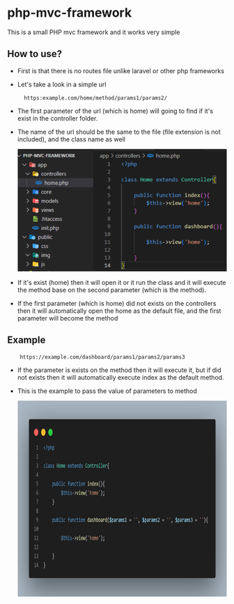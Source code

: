 # php-mvc-framework

This is a small PHP mvc framework and it works very simple 

## How to use?

- First is that there is no routes file unlike laravel or other php frameworks

- Let's take a look in a simple url

        https:example.com/home/method/params1/params2/
    
- The first parameter of the url (which is home) will going to find if it's exist in the controller folder.

- The name of the url should be the same to the file (file extension is not included), and the class name as well

    ![](./public/img/pic1.png)

- If it's exist (home) then it will open it or it run the class and it will execute the method base on the second parameter (which is the method).

- If the first parameter (which is home) did not exists on the controllers then it will automatically open the home as the default file, and the first parameter will become the method

## Example

        https://example.com/dashboard/params1/params2/params3

- If the parameter is exists on the method then it will execute it, but if did not exists then it will automatically execute index as the default method.

- This is the example to pass the value of parameters to method

    <img src="./public/img/pic2.png" width="720" height="450">